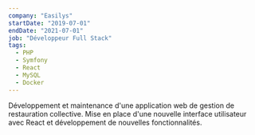 ```yaml
---
company: "Easilys"
startDate: "2019-07-01"
endDate: "2021-07-01"
job: "Développeur Full Stack"
tags:
  - PHP
  - Symfony
  - React
  - MySQL
  - Docker
---
```


Développement et maintenance d'une application web de gestion de restauration collective. Mise en place d'une nouvelle interface utilisateur avec React et développement de nouvelles fonctionnalités.

